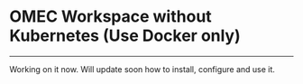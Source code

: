 # OMEC Workspace without Kubernetes (Use Docker only)
- - - 
Working on it now. Will update soon how to install, configure and use it.
